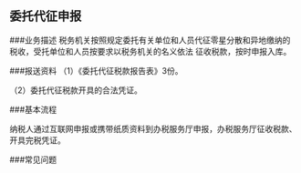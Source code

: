 ## 委托代征申报

###业务描述
     税务机关按照规定委托有关单位和人员代征零星分散和异地缴纳的税收，受托单位和人员按要求以税务机关的名义依法
     征收税款，按时申报入库。

###报送资料
（1）《委托代征税款报告表》3份。

（2）委托代征税款开具的合法凭证。



###基本流程

  纳税人通过互联网申报或携带纸质资料到办税服务厅申报，办税服务厅征收税款、开具完税凭证。

###常见问题




